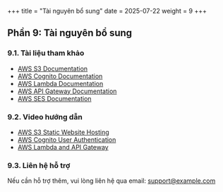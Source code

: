 +++
title = "Tài nguyên bổ sung"
date = 2025-07-22
weight = 9
+++

## Phần 9: Tài nguyên bổ sung

### 9.1. Tài liệu tham khảo

- [AWS S3 Documentation](https://docs.aws.amazon.com/AmazonS3/latest/userguide/Welcome.html)
- [AWS Cognito Documentation](https://docs.aws.amazon.com/cognito/latest/developerguide/what-is-amazon-cognito.html)
- [AWS Lambda Documentation](https://docs.aws.amazon.com/lambda/latest/dg/welcome.html)
- [AWS API Gateway Documentation](https://docs.aws.amazon.com/apigateway/latest/developerguide/welcome.html)
- [AWS SES Documentation](https://docs.aws.amazon.com/ses/latest/dg/Welcome.html)

### 9.2. Video hướng dẫn

- [AWS S3 Static Website Hosting](https://www.youtube.com/watch?v=g9NbuTcos18)
- [AWS Cognito User Authentication](https://www.youtube.com/watch?v=EaDMG4amEfk)
- [AWS Lambda and API Gateway](https://www.youtube.com/watch?v=uFsaiEhr1zs)

### 9.3. Liên hệ hỗ trợ

Nếu cần hỗ trợ thêm, vui lòng liên hệ qua email: support@example.com
